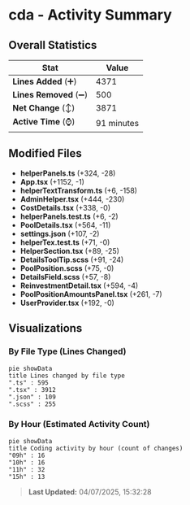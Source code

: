 # cda - Activity Summary 

## Overall Statistics

| Stat                   | Value                                                             |
| ---------------------- | ----------------------------------------------------------------- |
| **Lines Added** (➕)   | 4371                                          |
| **Lines Removed** (➖) | 500                                        |
| **Net Change** (↕)    | 3871                |
| **Active Time** (⌚)   | 91 minutes |


## Modified Files
- **helperPanels.ts** (+324, -28)
- **App.tsx** (+1152, -1)
- **helperTextTransform.ts** (+6, -158)
- **AdminHelper.tsx** (+444, -230)
- **CostDetails.tsx** (+338, -0)
- **helperPanels.test.ts** (+6, -2)
- **PoolDetails.tsx** (+564, -11)
- **settings.json** (+107, -2)
- **helperTex.test.ts** (+71, -0)
- **HelperSection.tsx** (+89, -25)
- **DetailsToolTip.scss** (+91, -24)
- **PoolPosition.scss** (+75, -0)
- **DetailsField.scss** (+57, -8)
- **ReinvestmentDetail.tsx** (+594, -4)
- **PoolPositionAmountsPanel.tsx** (+261, -7)
- **UserProvider.tsx** (+192, -0)

## Visualizations

### By File Type (Lines Changed)

```mermaid
pie showData
title Lines changed by file type
".ts" : 595
".tsx" : 3912
".json" : 109
".scss" : 255
```

### By Hour (Estimated Activity Count)

```mermaid
pie showData
title Coding activity by hour (count of changes)
"09h" : 16
"10h" : 16
"11h" : 32
"15h" : 13
```


> **Last Updated:** 04/07/2025, 15:32:28